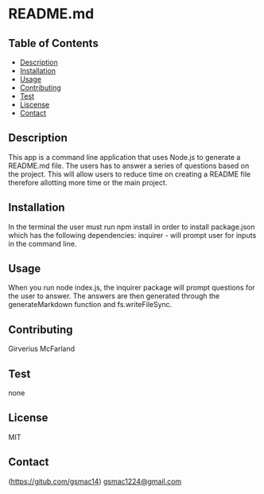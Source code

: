 
  # README.md
  
  ## Table of Contents
  * [Description](#description)
  * [Installation](#installation)
  * [Usage](#usage)
  * [Contributing](#contributing)
  * [Test](#test)
  * [Liscense](#liscense)
  * [Contact](#contact)
  
  ## Description
  This app is a command line application that uses Node.js to generate a README.md file. The users has to answer a series of questions based on the project. This will allow users to reduce time on creating a README file therefore allotting more time or the main project. 

  ## Installation
  In the terminal the user must run npm install in order to install package.json which has the following dependencies: inquirer - will prompt user for inputs in the command line.
  
  ## Usage
  When you run node index.js, the inquirer package will prompt questions for the user to answer. The answers are then generated through the generateMarkdown function and fs.writeFileSync.
  
  ## Contributing 
  Girverius McFarland

  ## Test
  none 

  ## License
  MIT

  ## Contact
  (https://gitub.com/gsmac14)
  gsmac1224@gmail.com

